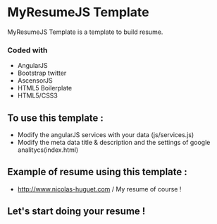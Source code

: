 MyResumeJS Template
===================

MyResumeJS Template is a template to build resume.

### Coded with ###
* AngularJS
* Bootstrap twitter
* AscensorJS
* HTML5 Boilerplate
* HTML5/CSS3

To use this template :
-------------------------------------------
* Modify the angularJS services with your data (js/services.js)
* Modify the meta data title & description and the settings of google analitycs(index.html) 

Example of resume using this template :
-------------------------------------------

* http://www.nicolas-huguet.com / My resume of course !

Let's start doing your resume !
-------------------------------------------

